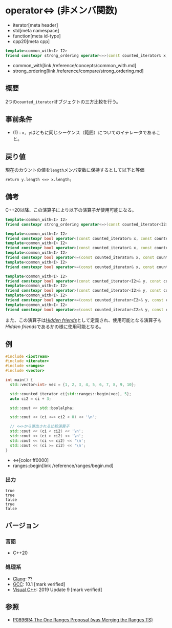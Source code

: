 # operator<=> (非メンバ関数)
* iterator[meta header]
* std[meta namespace]
* function[meta id-type]
* cpp20[meta cpp]

```cpp
template<common_with<I> I2>
friend constexpr strong_ordering operator<=>(const counted_iterator& x, const counted_iterator<I2>& y);
```
* common_with[link /reference/concepts/common_with.md]
* strong_ordering[link /reference/compare/strong_ordering.md]

## 概要
2つの`counted_iterator`オブジェクトの三方比較を行う。

## 事前条件

- (1) : `x, y`はともに同じシーケンス（範囲）についてのイテレータであること。

## 戻り値

現在のカウントの値を`length`メンバ変数に保持するとして以下と等価

`return y.length <=> x.length;`


## 備考

C++20以降、この演算子により以下の演算子が使用可能になる。

```cpp
template<common_with<I> I2>
friend constexpr strong_ordering operator<=>(const counted_iterator<I2>& y, const counted_iterator& x);

template<common_with<I> I2>
friend constexpr bool operator<(const counted_iterator& x, const counted_iterator<I2>& y);
template<common_with<I> I2>
friend constexpr bool operator>(const counted_iterator& x, const counted_iterator<I2>& y);
template<common_with<I> I2>
friend constexpr bool operator<=(const counted_iterator& x, const counted_iterator<I2>& y);
template<common_with<I> I2>
friend constexpr bool operator>=(const counted_iterator& x, const counted_iterator<I2>& y);

template<common_with<I> I2>
friend constexpr bool operator<(const counted_iterator<I2>& y, const counted_iterator& x);
template<common_with<I> I2>
friend constexpr bool operator>(const counted_iterator<I2>& y, const counted_iterator& x);
template<common_with<I> I2>
friend constexpr bool operator<=(const counted_iterator<I2>& y, const counted_iterator& x);
template<common_with<I> I2>
friend constexpr bool operator>=(const counted_iterator<I2>& y, const counted_iterator& x);
```

また、この演算子は[*Hidden friends*](/article/lib/hidden_friends.md)として定義され、使用可能となる演算子も*Hidden friends*であるかの様に使用可能となる。

## 例
```cpp example
#include <iostream>
#include <iterator>
#include <ranges>
#include <vector>

int main() {
  std::vector<int> vec = {1, 2, 3, 4, 5, 6, 7, 8, 9, 10};

  std::counted_iterator ci{std::ranges::begin(vec), 5};
  auto ci2 = ci + 3;

  std::cout << std::boolalpha;

  std::cout << (ci <=> ci2 < 0) << '\n';

  // <=>から導出される比較演算子
  std::cout << (ci < ci2) << '\n';
  std::cout << (ci > ci2) << '\n';
  std::cout << (ci <= ci2) << '\n';
  std::cout << (ci >= ci2) << '\n';
}
```
* <=>[color ff0000]
* ranges::begin[link /reference/ranges/begin.md]

### 出力
```
true
true
false
true
false
```

## バージョン
### 言語
- C++20

### 処理系
- [Clang](/implementation.md#clang): ??
- [GCC](/implementation.md#gcc): 10.1 [mark verified]
- [Visual C++](/implementation.md#visual_cpp): 2019 Update 9 [mark verified]

## 参照
- [P0896R4 The One Ranges Proposal (was Merging the Ranges TS)](http://www.open-std.org/jtc1/sc22/wg21/docs/papers/2018/p0896r4.pdf)
